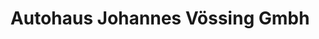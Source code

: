 ---
title: "Autohaus Johannes Vössing Gmbh"
url: /beverungen/autohaus-johannes-voessing-gmbh/
shop: Autohaus
---